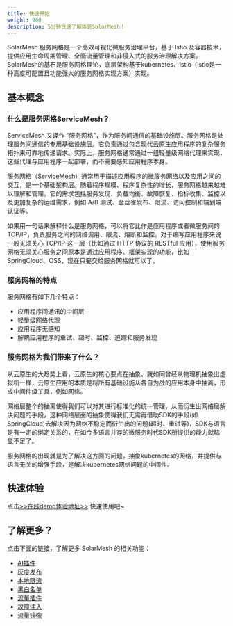 ```yaml
---
title: 快速开始
weight: 900
description: 5分钟快速了解体验SolarMesh！
---
```


SolarMesh 服务网格是一个高效可视化微服务治理平台，基于 Istio 及容器技术，提供应用生命周期管理、全面流量管理和非侵入式的服务治理解决方案。
SolarMesh的基石是服务网格理论，底层架构基于kubernetes、istio（istio是一种高度可配置且功能强大的服务网格实现方案）实现。

## 基本概念

### 什么是服务网格ServiceMesh？

ServiceMesh 又译作 “服务网格”，作为服务间通信的基础设施层。服务网格是处理服务间通信的专用基础设施层。它负责通过包含现代云原生应用程序的复杂服务拓扑来可靠地传递请求。实际上，服务网格通常通过一组轻量级网络代理来实现，这些代理与应用程序一起部署，而不需要感知应用程序本身。

服务网格（ServiceMesh）通常用于描述应用程序的微服务网络以及应用之间的交互，是一个基础架构层。随着程序规模、程序复杂性的增长，服务网格越来越难以理解和管理。它的需求包括服务发现、负载均衡、故障恢复、指标收集、监控以及更加复杂的运维需求，例如 A/B 测试、金丝雀发布、限流、访问控制和端到端认证等。

如果用一句话来解释什么是服务网格，可以将它比作是应用程序或者微服务间的 TCP/IP，负责服务之间的网络调用、限流、熔断和监控。对于编写应用程序来说一般无须关心 TCP/IP 这一层（比如通过 HTTP 协议的 RESTful 应用），使用服务网格无须关心服务之间原本是通过应用程序、框架实现的功能，比如 SpringCloud、OSS，现在只要交给服务网格就可以了。

### 服务网格的特点

服务网格有如下几个特点：

* 应用程序间通讯的中间层
* 轻量级网络代理
* 应用程序无感知
* 解耦应用程序的重试、超时、监控、追踪和服务发现

### 服务网格为我们带来了什么？

从云原生的大趋势上看，云原生的核心要点在抽象。就如同曾经从物理机抽象出虚拟机一样，云原生应用的本质是将所有基础设施从各自为战的应用本身中抽离，形成中间件级工具，例如网络。

网络层整个的抽离使得我们可以对其进行标准化的统一管理，从而衍生出网络层解决问题的手段，这种网络层面的抽象使得我们无需再借助SDK的手段(如SpringCloud)去解决因为网络不稳定而衍生出的问题(超时、重试等)，SDK与语言是有一定的绑定关系的，在如今多语言并存的微服务时代SDK所提供的能力就略显不足了。

服务网格的出现就是为了解决这方面的问题，抽象kubernetes的网络，并提供与语言无关的增强手段，是解决kubernetes网络问题的中间件。

## 快速体验

 点击[>>在线demo体验地址>>](http://demo.solarmesh.cn/) 快速使用吧~

## 了解更多？

点击下面的链接，了解更多 SolarMesh 的相关功能：

- [AI插件](/zh/docs/v1.13.x/tutorials/wasmplugin/)
- [灰度发布](/zh/docs/v1.13.x/tutorials/canary/)
- [本地限流](/zh/docs/v1.13.x/tutorials/ratelimit/)
- [黑白名单](/zh/docs/v1.13.x/tutorials/ap/)
- [流量插件](/zh/docs/v1.13.x/tutorials/mirror/)
- [故障注入](/zh/docs/v1.13.x/tutorials/fault/)
- [流量镜像](/zh/docs/v1.13.x/tutorials/mirror/)

